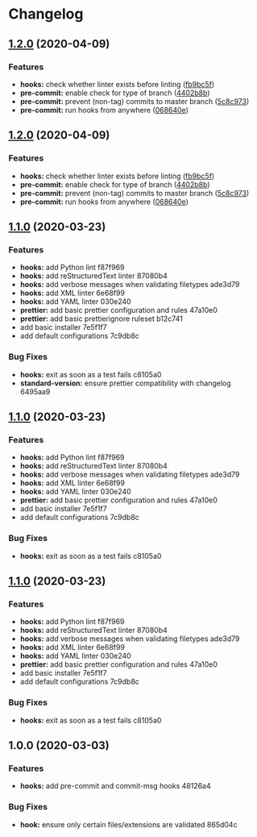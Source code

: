 # Changelog

## [1.2.0](https://github.com/PeterMosmans/git-template/compare/v1.1.0...v1.2.0) (2020-04-09)


### Features

* **hooks:** check whether linter exists before linting ([fb9bc5f](https://github.com/PeterMosmans/git-template/commit/fb9bc5f259a9ef1077bf344fde0abfc69c53954c))
* **pre-commit:** enable check for type of branch ([4402b8b](https://github.com/PeterMosmans/git-template/commit/4402b8bcb5e6e5815c59637d927ae159fd669b03))
* **pre-commit:** prevent (non-tag) commits to master branch ([5c8c973](https://github.com/PeterMosmans/git-template/commit/5c8c9738e7e1075c59664c1e576208a2ddd6620f))
* **pre-commit:** run hooks from anywhere ([068640e](https://github.com/PeterMosmans/git-template/commit/068640ea2d3433f5a70436e5ed44f941f7df2987))

## [1.2.0](https://github.com/PeterMosmans/git-template/compare/v1.1.0...v1.2.0) (2020-04-09)


### Features

* **hooks:** check whether linter exists before linting ([fb9bc5f](https://github.com/PeterMosmans/git-template/commit/fb9bc5f259a9ef1077bf344fde0abfc69c53954c))
* **pre-commit:** enable check for type of branch ([4402b8b](https://github.com/PeterMosmans/git-template/commit/4402b8bcb5e6e5815c59637d927ae159fd669b03))
* **pre-commit:** prevent (non-tag) commits to master branch ([5c8c973](https://github.com/PeterMosmans/git-template/commit/5c8c9738e7e1075c59664c1e576208a2ddd6620f))
* **pre-commit:** run hooks from anywhere ([068640e](https://github.com/PeterMosmans/git-template/commit/068640ea2d3433f5a70436e5ed44f941f7df2987))

## [1.1.0](///compare/v1.0.0...v1.1.0) (2020-03-23)


### Features

* **hooks:** add Python lint f87f969
* **hooks:** add reStructuredText linter 87080b4
* **hooks:** add verbose messages when validating filetypes ade3d79
* **hooks:** add XML linter 6e68f99
* **hooks:** add YAML linter 030e240
* **prettier:** add basic prettier configuration and rules 47a10e0
* **prettier:** add basic prettierignore ruleset b12c741
* add basic installer 7e5f1f7
* add default configurations 7c9db8c


### Bug Fixes

* **hooks:** exit as soon as a test fails c8105a0
* **standard-version:** ensure prettier compatibility with changelog 6495aa9

## [1.1.0](///compare/v1.0.0...v1.1.0) (2020-03-23)


### Features

* **hooks:** add Python lint f87f969
* **hooks:** add reStructuredText linter 87080b4
* **hooks:** add verbose messages when validating filetypes ade3d79
* **hooks:** add XML linter 6e68f99
* **hooks:** add YAML linter 030e240
* **prettier:** add basic prettier configuration and rules 47a10e0
* add basic installer 7e5f1f7
* add default configurations 7c9db8c


### Bug Fixes

* **hooks:** exit as soon as a test fails c8105a0

## [1.1.0](///compare/v1.0.0...v1.1.0) (2020-03-23)


### Features

* **hooks:** add Python lint f87f969
* **hooks:** add reStructuredText linter 87080b4
* **hooks:** add verbose messages when validating filetypes ade3d79
* **hooks:** add XML linter 6e68f99
* **hooks:** add YAML linter 030e240
* **prettier:** add basic prettier configuration and rules 47a10e0
* add basic installer 7e5f1f7
* add default configurations 7c9db8c


### Bug Fixes

* **hooks:** exit as soon as a test fails c8105a0

## 1.0.0 (2020-03-03)


### Features

* **hooks:** add pre-commit and commit-msg hooks 48126a4


### Bug Fixes

* **hook:** ensure only certain files/extensions are validated 865d04c
